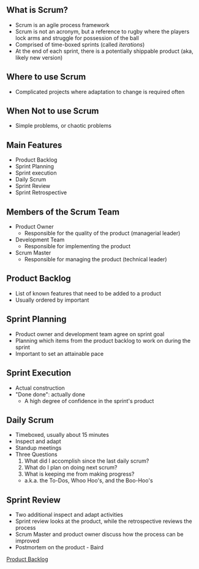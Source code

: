 ## What is Scrum?

- Scrum is an agile process framework
- Scrum is not an acronym, but a reference to rugby where the players lock arms and struggle for possession of the ball
- Comprised of time-boxed sprints (called *iterations*)
- At the end of each sprint, there is a potentially shippable product (aka, likely new version)

## Where to use Scrum

- Complicated projects where adaptation to change is required often

## When Not to use Scrum

- Simple problems, or chaotic problems

## Main Features

- Product Backlog
- Sprint Planning
- Sprint execution
- Daily Scrum
- Sprint Review
- Sprint Retrospective

## Members of the Scrum Team

- Product Owner
	- Responsible for the quality of the product (managerial leader)
- Development Team
	- Responsible for implementing the product
- Scrum Master
	- Responsible for managing the product (technical leader)

## Product Backlog

- List of known features that need to be added to a product
- Usually ordered by important

## Sprint Planning

- Product owner and development team agree on sprint goal
- Planning which items from the product backlog to work on during the sprint
- Important to set an attainable pace

## Sprint Execution

- Actual construction
- "Done done": actually done
	- A high degree of confidence in the sprint's product

## Daily Scrum

- Timeboxed, usually about 15 minutes
- Inspect and adapt
- Standup meetings
- Three Questions
	1. What did I accomplish since the last daily scrum?
	2. What do I plan on doing next scrum?
	3. What is keeping me from making progress?
	- a.k.a. the To-Dos, Whoo Hoo's, and the Boo-Hoo's

## Sprint Review

- Two additional inspect and adapt activities
- Sprint review looks at the product, while the retrospective reviews the process
- Scrum Master and product owner discuss how the process can be improved
- Postmortem on the product - Baird

[Product Backlog](notes/Spring%202023/Software%20Engineering/Product%20Backlog.md)